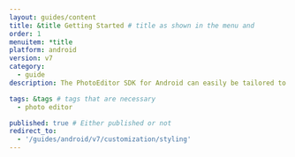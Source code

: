 ```yaml
---
layout: guides/content
title: &title Getting Started # title as shown in the menu and
order: 1
menuitem: *title
platform: android
version: v7
category:
  - guide
description: The PhotoEditor SDK for Android can easily be tailored to meet your business needs. Learn how to swiftly create the editor your use-case requires.

tags: &tags # tags that are necessary
  - photo editor

published: true # Either published or not
redirect_to:
  - '/guides/android/v7/customization/styling'
---
```

<!--

Configuration:
- change color of button/icon (2x)
- change background color
- change background color in listview/toolbar
change the corner image (?!)

Localization:
(- change Export/Save-Button (to a different to a text) (5x))
- change text for menu item

Theming:
- change Export/Save-Button (either to a different icon) (5x)
- Can I only change the photo editor toolbar background color not the specific tools (like Transform or filter) background color?
- Change the photo editor preview background (from black to white)
- change camera button
- change camera view (to white background)
- change the chequered box on the color changer to a rainbow box

Customization:
- Replace Export/Save Button from icon to text







-->